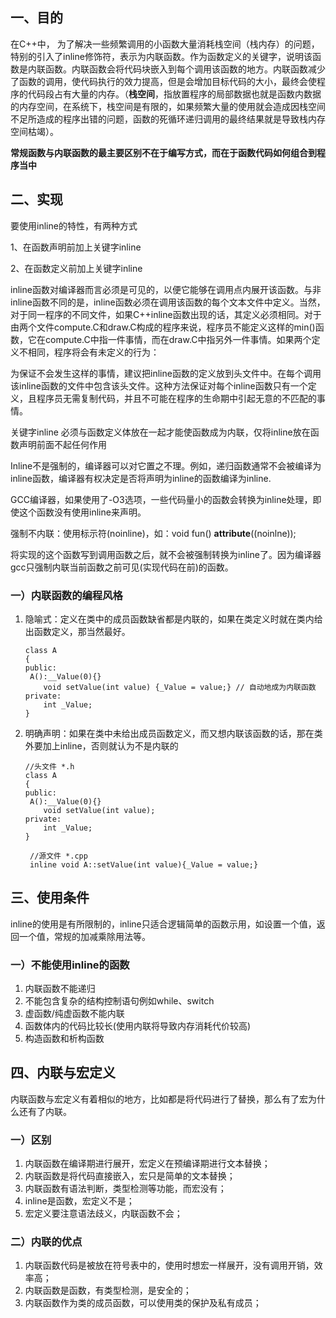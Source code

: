 ## 一、目的

在C++中， 为了解决一些频繁调用的小函数大量消耗栈空间（栈内存）的问题，特别的引入了inline修饰符，表示为内联函数。作为函数定义的关键字，说明该函数是内联函数。内联函数会将代码块嵌入到每个调用该函数的地方。内联函数减少了函数的调用，使代码执行的效力提高，但是会增加目标代码的大小，最终会使程序的代码段占有大量的内存。（**栈空间**，指放置程序的局部数据也就是函数内数据的内存空间，在系统下，栈空间是有限的，如果频繁大量的使用就会造成因栈空间不足所造成的程序出错的问题，函数的死循环递归调用的最终结果就是导致栈内存空间枯竭）。

**常规函数与内联函数的最主要区别不在于编写方式，而在于函数代码如何组合到程序当中**

## 二、实现

要使用inline的特性，有两种方式

1、在函数声明前加上关键字inline

2、在函数定义前加上关键字inline

inline函数对编译器而言必须是可见的，以便它能够在调用点内展开该函数。与非inline函数不同的是，inline函数必须在调用该函数的每个文本文件中定义。当然，对于同一程序的不同文件，如果C++inline函数出现的话，其定义必须相同。对于由两个文件compute.C和draw.C构成的程序来说，程序员不能定义这样的min()函数，它在compute.C中指一件事情，而在draw.C中指另外一件事情。如果两个定义不相同，程序将会有未定义的行为：

为保证不会发生这样的事情，建议把inline函数的定义放到头文件中。在每个调用该inline函数的文件中包含该头文件。这种方法保证对每个inline函数只有一个定义，且程序员无需复制代码，并且不可能在程序的生命期中引起无意的不匹配的事情。

关键字inline 必须与函数定义体放在一起才能使函数成为内联，仅将inline放在函数声明前面不起任何作用

Inline不是强制的，编译器可以对它置之不理。例如，递归函数通常不会被编译为inline函数，编译器有权决定是否将声明为inline的函数编译为inline.

GCC编译器，如果使用了-O3选项，一些代码量小的函数会转换为inline处理，即使这个函数没有使用inline来声明。

强制不内联：使用标示符(noinline)，如：void fun() __attribute__((noinlne));

将实现的这个函数写到调用函数之后，就不会被强制转换为inline了。因为编译器gcc只强制内联当前函数之前可见(实现代码在前)的函数。



### 一）内联函数的编程风格

1. 隐喻式：定义在类中的成员函数缺省都是内联的，如果在类定义时就在类内给出函数定义，那当然最好。

   ```
   class A
   {
   public:
   	A():__Value(0){}
       void setValue(int value) {_Value = value;} // 自动地成为内联函数
   private:
       int _Value;
   }
   ```

2. 明确声明：如果在类中未给出成员函数定义，而又想内联该函数的话，那在类外要加上inline，否则就认为不是内联的

   ```
   //头文件 *.h
   class A
   {
   public:
   	A():__Value(0){}
       void setValue(int value);
   private:
       int _Value;
   }
   
    //源文件 *.cpp
    inline void A::setValue(int value){_Value = value;}
   ```


## 三、使用条件

inline的使用是有所限制的，inline只适合逻辑简单的函数示用，如设置一个值，返回一个值，常规的加减乘除用法等。

### 一）不能使用inline的函数

1. 内联函数不能递归
2. 不能包含复杂的结构控制语句例如while、switch
3. 虚函数/纯虚函数不能内联
4. 函数体内的代码比较长(使用内联将导致内存消耗代价较高)
5. 构造函数和析构函数

## 四、内联与宏定义

内联函数与宏定义有着相似的地方，比如都是将代码进行了替换，那么有了宏为什么还有了内联。

### 一）区别

1. 内联函数在编译期进行展开，宏定义在预编译期进行文本替换；
2. 内联函数是将代码直接嵌入，宏只是简单的文本替换；
3. 内联函数有语法判断，类型检测等功能，而宏没有；
4. inline是函数，宏定义不是；
5. 宏定义要注意语法歧义，内联函数不会；

### 二）内联的优点

1. 内联函数代码是被放在符号表中的，使用时想宏一样展开，没有调用开销，效率高；
2. 内联函数是函数，有类型检测，是安全的；
3. 内联函数作为类的成员函数，可以使用类的保护及私有成员；

